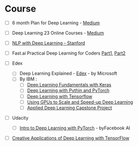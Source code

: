 # Course 
- [ ] 6 month Plan for Deep Learning - [Medium](https://towardsdatascience.com/how-to-learn-deep-learning-in-6-months-e45e40ef7d48)
- [ ] Deep Learning 23 Online Courses - [Medium](https://medium.freecodecamp.org/dive-into-deep-learning-with-these-23-online-courses-bf247d289cc0)
- [ ] [NLP with Deep Learning - Stanford](https://www.youtube.com/watch?v=OQQ-W_63UgQ&list=PL3FW7Lu3i5Jsnh1rnUwq_TcylNr7EkRe6)
- [ ] Fast.ai Practical Deep Learning for Coders [Part1](http://course18.fast.ai/index.html), [Part2](http://course18.fast.ai/part2.html)

- [ ] Edex
  - [ ] Deep Learning Explained - [Edex](https://www.edx.org/course/deep-learning-explained) - by Microsoft
  - [ ] By IBM :
    - [ ] [Deep Learning Fundamentals with Keras](https://www.edx.org/course/deep-learning-fundamentals-with-keras)
    - [ ] [Deep Learning with Pythin and PyTorch](https://www.edx.org/course/deep-learning-with-python-and-pytorch)
    - [ ] [Deep Learning with Tensorflow](https://www.edx.org/course/deep-learning-with-tensorflow)
    - [ ] [Using GPUs to Scale and Speed-up Deep Learning](https://www.edx.org/course/using-gpus-to-scale-and-speed-up-deep-learning)
    - [ ] [Applied Deep Learning Capstone Project](https://www.edx.org/course/applied-deep-learning-capstone-project)
- [ ] Udacity
  - [ ] [Intro to Deep Learning with PyTorch](https://www.udacity.com/course/deep-learning-pytorch--ud188 ) - byFacebook AI
- [ ] [Creative Applications of Deep Learning with TensorFlow](https://www.kadenze.com/courses/creative-applications-of-deep-learning-with-tensorflow-iv/info)
